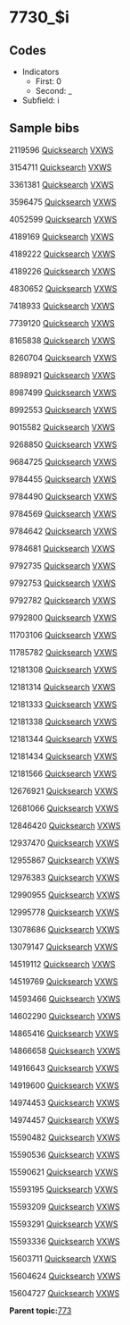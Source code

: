 # 7730\_$i

## Codes

-   Indicators
    -   First: 0
    -   Second: \_
-   Subfield: i

## Sample bibs

2119596 [Quicksearch](https://search.library.yale.edu/catalog/2119596) [VXWS](http://prodorbis.library.yale.edu:7014/vxws/GetHoldingsService?bibId=2119596)

3154711 [Quicksearch](https://search.library.yale.edu/catalog/3154711) [VXWS](http://prodorbis.library.yale.edu:7014/vxws/GetHoldingsService?bibId=3154711)

3361381 [Quicksearch](https://search.library.yale.edu/catalog/3361381) [VXWS](http://prodorbis.library.yale.edu:7014/vxws/GetHoldingsService?bibId=3361381)

3596475 [Quicksearch](https://search.library.yale.edu/catalog/3596475) [VXWS](http://prodorbis.library.yale.edu:7014/vxws/GetHoldingsService?bibId=3596475)

4052599 [Quicksearch](https://search.library.yale.edu/catalog/4052599) [VXWS](http://prodorbis.library.yale.edu:7014/vxws/GetHoldingsService?bibId=4052599)

4189169 [Quicksearch](https://search.library.yale.edu/catalog/4189169) [VXWS](http://prodorbis.library.yale.edu:7014/vxws/GetHoldingsService?bibId=4189169)

4189222 [Quicksearch](https://search.library.yale.edu/catalog/4189222) [VXWS](http://prodorbis.library.yale.edu:7014/vxws/GetHoldingsService?bibId=4189222)

4189226 [Quicksearch](https://search.library.yale.edu/catalog/4189226) [VXWS](http://prodorbis.library.yale.edu:7014/vxws/GetHoldingsService?bibId=4189226)

4830652 [Quicksearch](https://search.library.yale.edu/catalog/4830652) [VXWS](http://prodorbis.library.yale.edu:7014/vxws/GetHoldingsService?bibId=4830652)

7418933 [Quicksearch](https://search.library.yale.edu/catalog/7418933) [VXWS](http://prodorbis.library.yale.edu:7014/vxws/GetHoldingsService?bibId=7418933)

7739120 [Quicksearch](https://search.library.yale.edu/catalog/7739120) [VXWS](http://prodorbis.library.yale.edu:7014/vxws/GetHoldingsService?bibId=7739120)

8165838 [Quicksearch](https://search.library.yale.edu/catalog/8165838) [VXWS](http://prodorbis.library.yale.edu:7014/vxws/GetHoldingsService?bibId=8165838)

8260704 [Quicksearch](https://search.library.yale.edu/catalog/8260704) [VXWS](http://prodorbis.library.yale.edu:7014/vxws/GetHoldingsService?bibId=8260704)

8898921 [Quicksearch](https://search.library.yale.edu/catalog/8898921) [VXWS](http://prodorbis.library.yale.edu:7014/vxws/GetHoldingsService?bibId=8898921)

8987499 [Quicksearch](https://search.library.yale.edu/catalog/8987499) [VXWS](http://prodorbis.library.yale.edu:7014/vxws/GetHoldingsService?bibId=8987499)

8992553 [Quicksearch](https://search.library.yale.edu/catalog/8992553) [VXWS](http://prodorbis.library.yale.edu:7014/vxws/GetHoldingsService?bibId=8992553)

9015582 [Quicksearch](https://search.library.yale.edu/catalog/9015582) [VXWS](http://prodorbis.library.yale.edu:7014/vxws/GetHoldingsService?bibId=9015582)

9268850 [Quicksearch](https://search.library.yale.edu/catalog/9268850) [VXWS](http://prodorbis.library.yale.edu:7014/vxws/GetHoldingsService?bibId=9268850)

9684725 [Quicksearch](https://search.library.yale.edu/catalog/9684725) [VXWS](http://prodorbis.library.yale.edu:7014/vxws/GetHoldingsService?bibId=9684725)

9784455 [Quicksearch](https://search.library.yale.edu/catalog/9784455) [VXWS](http://prodorbis.library.yale.edu:7014/vxws/GetHoldingsService?bibId=9784455)

9784490 [Quicksearch](https://search.library.yale.edu/catalog/9784490) [VXWS](http://prodorbis.library.yale.edu:7014/vxws/GetHoldingsService?bibId=9784490)

9784569 [Quicksearch](https://search.library.yale.edu/catalog/9784569) [VXWS](http://prodorbis.library.yale.edu:7014/vxws/GetHoldingsService?bibId=9784569)

9784642 [Quicksearch](https://search.library.yale.edu/catalog/9784642) [VXWS](http://prodorbis.library.yale.edu:7014/vxws/GetHoldingsService?bibId=9784642)

9784681 [Quicksearch](https://search.library.yale.edu/catalog/9784681) [VXWS](http://prodorbis.library.yale.edu:7014/vxws/GetHoldingsService?bibId=9784681)

9792735 [Quicksearch](https://search.library.yale.edu/catalog/9792735) [VXWS](http://prodorbis.library.yale.edu:7014/vxws/GetHoldingsService?bibId=9792735)

9792753 [Quicksearch](https://search.library.yale.edu/catalog/9792753) [VXWS](http://prodorbis.library.yale.edu:7014/vxws/GetHoldingsService?bibId=9792753)

9792782 [Quicksearch](https://search.library.yale.edu/catalog/9792782) [VXWS](http://prodorbis.library.yale.edu:7014/vxws/GetHoldingsService?bibId=9792782)

9792800 [Quicksearch](https://search.library.yale.edu/catalog/9792800) [VXWS](http://prodorbis.library.yale.edu:7014/vxws/GetHoldingsService?bibId=9792800)

11703106 [Quicksearch](https://search.library.yale.edu/catalog/11703106) [VXWS](http://prodorbis.library.yale.edu:7014/vxws/GetHoldingsService?bibId=11703106)

11785782 [Quicksearch](https://search.library.yale.edu/catalog/11785782) [VXWS](http://prodorbis.library.yale.edu:7014/vxws/GetHoldingsService?bibId=11785782)

12181308 [Quicksearch](https://search.library.yale.edu/catalog/12181308) [VXWS](http://prodorbis.library.yale.edu:7014/vxws/GetHoldingsService?bibId=12181308)

12181314 [Quicksearch](https://search.library.yale.edu/catalog/12181314) [VXWS](http://prodorbis.library.yale.edu:7014/vxws/GetHoldingsService?bibId=12181314)

12181333 [Quicksearch](https://search.library.yale.edu/catalog/12181333) [VXWS](http://prodorbis.library.yale.edu:7014/vxws/GetHoldingsService?bibId=12181333)

12181338 [Quicksearch](https://search.library.yale.edu/catalog/12181338) [VXWS](http://prodorbis.library.yale.edu:7014/vxws/GetHoldingsService?bibId=12181338)

12181344 [Quicksearch](https://search.library.yale.edu/catalog/12181344) [VXWS](http://prodorbis.library.yale.edu:7014/vxws/GetHoldingsService?bibId=12181344)

12181434 [Quicksearch](https://search.library.yale.edu/catalog/12181434) [VXWS](http://prodorbis.library.yale.edu:7014/vxws/GetHoldingsService?bibId=12181434)

12181566 [Quicksearch](https://search.library.yale.edu/catalog/12181566) [VXWS](http://prodorbis.library.yale.edu:7014/vxws/GetHoldingsService?bibId=12181566)

12676921 [Quicksearch](https://search.library.yale.edu/catalog/12676921) [VXWS](http://prodorbis.library.yale.edu:7014/vxws/GetHoldingsService?bibId=12676921)

12681066 [Quicksearch](https://search.library.yale.edu/catalog/12681066) [VXWS](http://prodorbis.library.yale.edu:7014/vxws/GetHoldingsService?bibId=12681066)

12846420 [Quicksearch](https://search.library.yale.edu/catalog/12846420) [VXWS](http://prodorbis.library.yale.edu:7014/vxws/GetHoldingsService?bibId=12846420)

12937470 [Quicksearch](https://search.library.yale.edu/catalog/12937470) [VXWS](http://prodorbis.library.yale.edu:7014/vxws/GetHoldingsService?bibId=12937470)

12955867 [Quicksearch](https://search.library.yale.edu/catalog/12955867) [VXWS](http://prodorbis.library.yale.edu:7014/vxws/GetHoldingsService?bibId=12955867)

12976383 [Quicksearch](https://search.library.yale.edu/catalog/12976383) [VXWS](http://prodorbis.library.yale.edu:7014/vxws/GetHoldingsService?bibId=12976383)

12990955 [Quicksearch](https://search.library.yale.edu/catalog/12990955) [VXWS](http://prodorbis.library.yale.edu:7014/vxws/GetHoldingsService?bibId=12990955)

12995778 [Quicksearch](https://search.library.yale.edu/catalog/12995778) [VXWS](http://prodorbis.library.yale.edu:7014/vxws/GetHoldingsService?bibId=12995778)

13078686 [Quicksearch](https://search.library.yale.edu/catalog/13078686) [VXWS](http://prodorbis.library.yale.edu:7014/vxws/GetHoldingsService?bibId=13078686)

13079147 [Quicksearch](https://search.library.yale.edu/catalog/13079147) [VXWS](http://prodorbis.library.yale.edu:7014/vxws/GetHoldingsService?bibId=13079147)

14519112 [Quicksearch](https://search.library.yale.edu/catalog/14519112) [VXWS](http://prodorbis.library.yale.edu:7014/vxws/GetHoldingsService?bibId=14519112)

14519769 [Quicksearch](https://search.library.yale.edu/catalog/14519769) [VXWS](http://prodorbis.library.yale.edu:7014/vxws/GetHoldingsService?bibId=14519769)

14593466 [Quicksearch](https://search.library.yale.edu/catalog/14593466) [VXWS](http://prodorbis.library.yale.edu:7014/vxws/GetHoldingsService?bibId=14593466)

14602290 [Quicksearch](https://search.library.yale.edu/catalog/14602290) [VXWS](http://prodorbis.library.yale.edu:7014/vxws/GetHoldingsService?bibId=14602290)

14865416 [Quicksearch](https://search.library.yale.edu/catalog/14865416) [VXWS](http://prodorbis.library.yale.edu:7014/vxws/GetHoldingsService?bibId=14865416)

14866658 [Quicksearch](https://search.library.yale.edu/catalog/14866658) [VXWS](http://prodorbis.library.yale.edu:7014/vxws/GetHoldingsService?bibId=14866658)

14916643 [Quicksearch](https://search.library.yale.edu/catalog/14916643) [VXWS](http://prodorbis.library.yale.edu:7014/vxws/GetHoldingsService?bibId=14916643)

14919600 [Quicksearch](https://search.library.yale.edu/catalog/14919600) [VXWS](http://prodorbis.library.yale.edu:7014/vxws/GetHoldingsService?bibId=14919600)

14974453 [Quicksearch](https://search.library.yale.edu/catalog/14974453) [VXWS](http://prodorbis.library.yale.edu:7014/vxws/GetHoldingsService?bibId=14974453)

14974457 [Quicksearch](https://search.library.yale.edu/catalog/14974457) [VXWS](http://prodorbis.library.yale.edu:7014/vxws/GetHoldingsService?bibId=14974457)

15590482 [Quicksearch](https://search.library.yale.edu/catalog/15590482) [VXWS](http://prodorbis.library.yale.edu:7014/vxws/GetHoldingsService?bibId=15590482)

15590536 [Quicksearch](https://search.library.yale.edu/catalog/15590536) [VXWS](http://prodorbis.library.yale.edu:7014/vxws/GetHoldingsService?bibId=15590536)

15590621 [Quicksearch](https://search.library.yale.edu/catalog/15590621) [VXWS](http://prodorbis.library.yale.edu:7014/vxws/GetHoldingsService?bibId=15590621)

15593195 [Quicksearch](https://search.library.yale.edu/catalog/15593195) [VXWS](http://prodorbis.library.yale.edu:7014/vxws/GetHoldingsService?bibId=15593195)

15593209 [Quicksearch](https://search.library.yale.edu/catalog/15593209) [VXWS](http://prodorbis.library.yale.edu:7014/vxws/GetHoldingsService?bibId=15593209)

15593291 [Quicksearch](https://search.library.yale.edu/catalog/15593291) [VXWS](http://prodorbis.library.yale.edu:7014/vxws/GetHoldingsService?bibId=15593291)

15593336 [Quicksearch](https://search.library.yale.edu/catalog/15593336) [VXWS](http://prodorbis.library.yale.edu:7014/vxws/GetHoldingsService?bibId=15593336)

15603711 [Quicksearch](https://search.library.yale.edu/catalog/15603711) [VXWS](http://prodorbis.library.yale.edu:7014/vxws/GetHoldingsService?bibId=15603711)

15604624 [Quicksearch](https://search.library.yale.edu/catalog/15604624) [VXWS](http://prodorbis.library.yale.edu:7014/vxws/GetHoldingsService?bibId=15604624)

15604727 [Quicksearch](https://search.library.yale.edu/catalog/15604727) [VXWS](http://prodorbis.library.yale.edu:7014/vxws/GetHoldingsService?bibId=15604727)

**Parent topic:**[773](../../tags/773/773.md)

